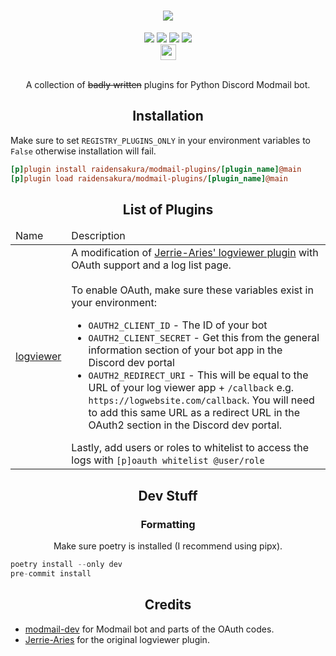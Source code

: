 <h1 align="center"><img src="https://files.catbox.moe/92mfqx.png"></h1>
<div align="center">
 <a href="https://github.com/raidensakura"><img src="https://img.shields.io/badge/modmail--plugins-by%20Raiden-d11df9"></a>
 <a href="https://github.com/Cog-Creators/Red-DiscordBot"><img src="https://img.shields.io/badge/Modmail%20-V4-cyan.svg"></a>
 <a href="[https://github.com/raidensakura](https://github.com/python/black)"><img src="https://img.shields.io/badge/code%20style-black-1c1c1c.svg"></a>
 <a href="https://dsc.gg/transience/"><img src="https://discord.com/api/guilds/616969119685935162/widget.png"></a><br>
 <a href="https://ko-fi.com/P5P6D65UW"><img src="https://storage.ko-fi.com/cdn/brandasset/kofi_button_red.png" style="height: 25px;"></a>
</div>
<br>
<p align="center">A collection of <strike>badly written</strike> plugins for Python Discord Modmail bot.</p>

<h2 align="center">Installation</h2>

Make sure to set `REGISTRY_PLUGINS_ONLY` in your environment variables to `False` otherwise installation will fail.

```ini
[p]plugin install raidensakura/modmail-plugins/[plugin_name]@main
[p]plugin load raidensakura/modmail-plugins/[plugin_name]@main
```

<h2 align="center">List of Plugins</h2>

<table align="center">
 
 <thead>
  <tr>
   <td>Name</td>
   <td>Description</td>
  </tr>
 </thead>
 
 <tr>
  <td><a href="https://github.com/raidensakura/modmail-plugins/tree/main/logviewer">logviewer</a></td>
  <td>A modification of <a href="https://github.com/Jerrie-Aries/modmail-plugins/tree/master/logviewer">Jerrie-Aries' logviewer plugin</a> with OAuth support and a log list page.<br><br>To enable OAuth, make sure these variables exist in your environment:
  <ul>
  <li><code>OAUTH2_CLIENT_ID</code> - The ID of your bot</li>
  <li><code>OAUTH2_CLIENT_SECRET</code> - Get this from the general information section of your bot app in the Discord dev portal</li>
  <li><code>OAUTH2_REDIRECT_URI</code> - This will be equal to the URL of your log viewer app + <code>/callback</code> e.g. <code>https://logwebsite.com/callback</code>. You will need to add this same URL as a redirect URL in the OAuth2 section in the Discord dev portal.<br></li>
  </ul>Lastly, add users or roles to whitelist to access the logs with <code>[p]oauth whitelist @user/role</code>
  </td>
 </tr>

  </tr>
 
</table>

<h2 align="center">Dev Stuff</h2>

<h3 align="center">Formatting</h3>
<p align="center">Make sure poetry is installed (I recommend using pipx).</p>

```py
poetry install --only dev
pre-commit install
```

<h2 align="center">Credits</h2>

<p align="center">
 <ul>
  <li><a href="https://github.com/modmail-dev">modmail-dev</a> for Modmail bot and parts of the OAuth codes.</li>
  <li><a href="https://github.com/Jerrie-Aries">Jerrie-Aries</a> for the original logviewer plugin.</li>
 </ul>
</p>
